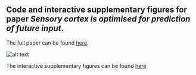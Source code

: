## Code and interactive supplementary figures for paper *Sensory cortex is optimised for prediction of future input*. 
The full paper can be found [here](https://www.biorxiv.org/content/early/2017/11/24/224758).

![alt text](https://github.com/yossing/temporal_prediction_model/blob/master/Figures/manuscript_figures/Figure%201_smaller.png)

The interactive supplementary figures can be found [here](https://yossing.github.io/temporal_prediction_model/Figures/interactive_supplementary_figures.html)
